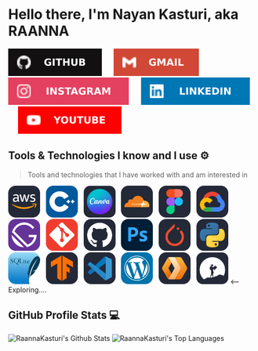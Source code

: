 # Hello there, I'm Nayan Kasturi, aka RAANNA
[![Github](https://github.com/RaannaKasturi/RaannaKasturi/blob/main/viscontent/Github.svg)](https://github.com/RaannaKasturi) &nbsp;&nbsp;&nbsp;&nbsp; [![Gmail](https://github.com/RaannaKasturi/RaannaKasturi/blob/main/viscontent/Gmail.svg)](mailto:RaannaKasturi@gmail.com) &nbsp;&nbsp;&nbsp;&nbsp; [![Instagram](https://github.com/RaannaKasturi/RaannaKasturi/blob/main/viscontent/Instagram.svg)](https://instagram.com/RaannaKasturi) &nbsp;&nbsp;&nbsp;&nbsp; [![LinkedIn](https://github.com/RaannaKasturi/RaannaKasturi/blob/main/viscontent/LinkedIn.svg)](https://www.linkedin.com/in/raannakasturi) &nbsp;&nbsp;&nbsp;&nbsp; [![YouTube](https://github.com/RaannaKasturi/RaannaKasturi/blob/main/viscontent/YouTube.svg)](https://www.youtube.com/@RaannaKasturi?sub_confirmation=1)

## Tools & Technologies I know and I use ⚙️

> Tools and technologies that I have worked with and am interested in

<img src="https://github.com/RaannaKasturi/RaannaKasturi/blob/main/viscontent/icons/AWS-Dark.svg" alt="icon" width="65" height="65" alt="AWS"/> &nbsp;
<img src="https://github.com/RaannaKasturi/RaannaKasturi/blob/main/viscontent/icons/CPP.svg" alt="icon" width="65" height="65" alt="C++" /> &nbsp;
<img src="https://github.com/RaannaKasturi/RaannaKasturi/blob/main/viscontent/icons/Canva.svg" width="65" height="65" alt="Canva" /> &nbsp;
<img src="https://github.com/RaannaKasturi/RaannaKasturi/blob/main/viscontent/icons/Cloudflare-Dark.svg" alt="icon" width="65" height="65" alt="Cloudflare" /> &nbsp;
<img src="https://github.com/RaannaKasturi/RaannaKasturi/blob/main/viscontent/icons/Figma-Dark.svg" alt="icon" width="65" height="65" alt="Figma" /> &nbsp;
<img src="https://github.com/RaannaKasturi/RaannaKasturi/blob/main/viscontent/icons/GCP-Dark.svg" alt="icon" width="65" height="65" alt="GCP" /> &nbsp;
<img src="https://github.com/RaannaKasturi/RaannaKasturi/blob/main/viscontent/icons/Gatsby.svg" width="65" height="65" alt="Gatsby" /> &nbsp;
<img src="https://github.com/RaannaKasturi/RaannaKasturi/blob/main/viscontent/icons/Git.svg" width="65" height="65" alt="Git" /> &nbsp;
<img src="https://github.com/RaannaKasturi/RaannaKasturi/blob/main/viscontent/icons/Github-Dark.svg" width="65" height="65" alt="Github" /> &nbsp;
<img src="https://github.com/RaannaKasturi/RaannaKasturi/blob/main/viscontent/icons/Photoshop.svg" width="65" height="65" alt="Photoshop" /> &nbsp;
<img src="https://github.com/RaannaKasturi/RaannaKasturi/blob/main/viscontent/icons/PyTorch-Dark.svg" width="65" height="65" alt="PyTorch" /> &nbsp;
<img src="https://github.com/RaannaKasturi/RaannaKasturi/blob/main/viscontent/icons/Python-Dark.svg" width="65" height="65" alt="Python" /> &nbsp;
<img src="https://github.com/RaannaKasturi/RaannaKasturi/blob/main/viscontent/icons/SQLite.svg" width="65" height="65" alt="SQL Lite" /> &nbsp;
<img src="https://github.com/RaannaKasturi/RaannaKasturi/blob/main/viscontent/icons/TensorFlow-Dark.svg" width="65" height="65" alt="TensorFlow" /> &nbsp;
<img src="https://github.com/RaannaKasturi/RaannaKasturi/blob/main/viscontent/icons/VSCode-Dark.svg" width="65" height="65" alt="VS Code" /> &nbsp;
<img src="https://github.com/RaannaKasturi/RaannaKasturi/blob/main/viscontent/icons/Wordpress.svg" width="65" height="65" alt="WordPress" /> &nbsp;
<img src="https://github.com/RaannaKasturi/RaannaKasturi/blob/main/viscontent/icons/Workers-Dark.svg" width="65" height="65" alt="Workers" /> &nbsp;
<img src="https://github.com/RaannaKasturi/RaannaKasturi/blob/main/viscontent/icons/Exploring.svg" width="65" height="65" alt="Exploring" /> <-- Exploring....&nbsp;

## GitHub Profile Stats 💻
<a> <img alt="RaannaKasturi's Github Stats" src="https://github-readme-stats.vercel.app/api/?username=RaannaKasturi&show_icons=true&count_private=true&theme=default&hide_border=false&bg_color=242938&title_color=2E91F7&text_color=C2C2C2&icon_color=2E91F7" height="192px" /></a>
<a> <img alt="RaannaKasturi's Top Languages" src="https://github-readme-stats.vercel.app/api/top-langs/?username=RaannaKasturi&langs_count=8&layout=compact&theme=default&hide_border=false&bg_color=242938&title_color=2E91F7&text_color=C2C2C2&icon_color=2E91F7" height="192px" /></a>
